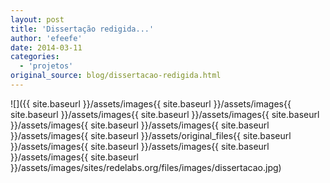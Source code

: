 ```yaml
---
layout: post
title: 'Dissertação redigida...'
author: 'efeefe'
date: 2014-03-11
categories:
  - 'projetos'
original_source: blog/dissertacao-redigida.html
---
```


![]({{ site.baseurl }}/assets/images{{ site.baseurl }}/assets/images{{ site.baseurl }}/assets/images{{ site.baseurl }}/assets/images{{ site.baseurl }}/assets/images{{ site.baseurl }}/assets/images{{ site.baseurl }}/assets/images{{ site.baseurl }}/assets/original_files{{ site.baseurl }}/assets/images{{ site.baseurl }}/assets/images{{ site.baseurl }}/assets/images{{ site.baseurl }}/assets/images/sites/redelabs.org/files/images/dissertacao.jpg)
